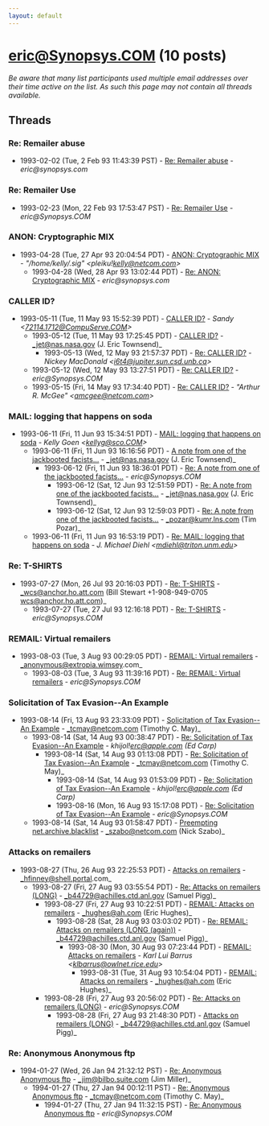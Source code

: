 ```yaml
---
layout: default
---
```


# eric@Synopsys.COM (10 posts)

_Be aware that many list participants used multiple email addresses over their time active on the list. As such this page may not contain all threads available._

## Threads

### Re: Remailer abuse
+ 1993-02-02 (Tue, 2 Feb 93 11:43:39 PST) - [Re: Remailer abuse](/archive/1993/02/eafb811a4a18a77da97cdede3e081904162450bfbd883d95e79fc7535f28d5f2) - _eric@synopsys.com_

### Re: Remailer Use
+ 1993-02-23 (Mon, 22 Feb 93 17:53:47 PST) - [Re: Remailer Use](/archive/1993/02/af86cc70ece461a62ff8a62215084b3618db97d2a807ce5647597cef4ce7d428) - _eric@Synopsys.COM_

### ANON: Cryptographic MIX
+ 1993-04-28 (Tue, 27 Apr 93 20:04:54 PDT) - [ANON: Cryptographic MIX](/archive/1993/04/562cf025bcbfec4055fb70e452dec00e9fc2d64e8c299dc38392586ece150061) - _"/home/kelly/.sig" \<pleiku!kelly@netcom.com\>_
  + 1993-04-28 (Wed, 28 Apr 93 13:02:44 PDT) - [Re: ANON: Cryptographic MIX](/archive/1993/04/537d0a4926789bed2dc97bd1b505b0efe5785650affe1e4bc997446f6951ac59) - _eric@synopsys.com_

### CALLER ID?
+ 1993-05-11 (Tue, 11 May 93 15:52:39 PDT) - [CALLER ID?](/archive/1993/05/123f97eae937e6cd2e9c92a624e66dc98ec5a0816a3075dce71fa05120092e30) - _Sandy \<72114.1712@CompuServe.COM\>_
  + 1993-05-12 (Tue, 11 May 93 17:25:45 PDT) - [CALLER ID?](/archive/1993/05/b7baa99614ba7ab7297b9ee8d7369771a979776a001d7d11b2827059114ae53c) - _jet@nas.nasa.gov (J. Eric Townsend)_
    + 1993-05-13 (Wed, 12 May 93 21:57:37 PDT) - [Re: CALLER ID?](/archive/1993/05/10754ca1265b1e3a926e9145902ffc069041f97b3dd4b2535a79d95a9a620324) - _Nickey MacDonald \<i6t4@jupiter.sun.csd.unb.ca\>_
  + 1993-05-12 (Wed, 12 May 93 13:27:51 PDT) - [Re: CALLER ID?](/archive/1993/05/db272647b574c90bc73557855b305875d8b27fd8d28dbd60b11eca8e4bbb1ee6) - _eric@Synopsys.COM_
  + 1993-05-15 (Fri, 14 May 93 17:34:40 PDT) - [Re: CALLER ID?](/archive/1993/05/9d54638c8ba755f8dec6a3da64107772431614652cab05ba58e0368960fbf5c0) - _"Arthur R. McGee" \<amcgee@netcom.com\>_

### MAIL: logging that happens on soda
+ 1993-06-11 (Fri, 11 Jun 93 15:34:51 PDT) - [MAIL: logging that happens on soda](/archive/1993/06/26949cc3e07c41d24c4df35d3e73d9daf7ff5de7414fe61492e93bd56362054a) - _Kelly Goen  \<kellyg@sco.COM\>_
  + 1993-06-11 (Fri, 11 Jun 93 16:16:56 PDT) - [A note from one of the jackbooted facists...](/archive/1993/06/92e716ce1d59d54268085eecff6100f8bebf24a25b2f281537952efd0102b7bc) - _jet@nas.nasa.gov (J. Eric Townsend)_
    + 1993-06-12 (Fri, 11 Jun 93 18:36:01 PDT) - [Re: A note from one of the jackbooted facists...](/archive/1993/06/094772eea6eab7d19722944fe4790a1df3c18870ae1f6553c092c6b568132221) - _eric@Synopsys.COM_
      + 1993-06-12 (Sat, 12 Jun 93 12:51:59 PDT) - [Re: A note from one of the jackbooted facists...](/archive/1993/06/d0d751a4582f0cfd2fbc3e252cf065456ffabb839291bc2cc8b0a3a1344bc6c6) - _jet@nas.nasa.gov (J. Eric Townsend)_
      + 1993-06-12 (Sat, 12 Jun 93 12:59:03 PDT) - [Re: A note from one of the jackbooted facists...](/archive/1993/06/c6e7b84f7b801ab43d2d300a594b84b20e801b6401fbd0fae036d74b15ef991f) - _pozar@kumr.lns.com (Tim Pozar)_
  + 1993-06-11 (Fri, 11 Jun 93 16:53:19 PDT) - [Re: MAIL: logging that happens on soda](/archive/1993/06/8294299f70e1629d59d9f1230c864264eb8c82215680cbbf35f60750777b17b6) - _J. Michael Diehl \<mdiehl@triton.unm.edu\>_

### Re:  T-SHIRTS
+ 1993-07-27 (Mon, 26 Jul 93 20:16:03 PDT) - [Re:  T-SHIRTS](/archive/1993/07/48a0fdb8f44d42131665ff0b5673a6d30c3c0bd196d0083995a5453bb8e1843a) - _wcs@anchor.ho.att.com (Bill Stewart +1-908-949-0705 wcs@anchor.ho.att.com)_
  + 1993-07-27 (Tue, 27 Jul 93 12:16:18 PDT) - [Re: T-SHIRTS](/archive/1993/07/c8fef70a1b82f37ceb54ecd1fea973f474df372a569b223745c1591e6f43960f) - _eric@Synopsys.COM_

### REMAIL: Virtual remailers
+ 1993-08-03 (Tue, 3 Aug 93 00:29:05 PDT) - [REMAIL: Virtual remailers](/archive/1993/08/e3ace800942065f0c30a715240e83f8591ce402d165ce19e7625fbfd2a2f6c52) - _anonymous@extropia.wimsey.com_
  + 1993-08-03 (Tue, 3 Aug 93 11:39:16 PDT) - [Re: REMAIL: Virtual remailers](/archive/1993/08/ba73956115d300ddb3785309fd551e3d08acffd45a0436d49803b39051ac5391) - _eric@Synopsys.COM_

### Solicitation of Tax Evasion--An Example
+ 1993-08-14 (Fri, 13 Aug 93 23:33:09 PDT) - [Solicitation of Tax Evasion--An Example](/archive/1993/08/3559284f1f14d51332d065872ff92d380f1588e69c85290d195ad5f5998231d5) - _tcmay@netcom.com (Timothy C. May)_
  + 1993-08-14 (Sat, 14 Aug 93 00:38:47 PDT) - [Re: Solicitation of Tax Evasion--An Example](/archive/1993/08/a5feb08829cca410bde49db0a02e597c5a0c4203cdea81feb72c1541e5302b22) - _khijol!erc@apple.com (Ed Carp)_
    + 1993-08-14 (Sat, 14 Aug 93 01:13:08 PDT) - [Re: Solicitation of Tax Evasion--An Example](/archive/1993/08/190d63a34bfdb028d8b1f258bcf5ec46e30358638c5110045bb70fbf1fa0ebe3) - _tcmay@netcom.com (Timothy C. May)_
      + 1993-08-14 (Sat, 14 Aug 93 01:53:09 PDT) - [Re: Solicitation of Tax Evasion--An Example](/archive/1993/08/e1923bed3a18e007ed8ea9c9bbba3ea52e0c0e0161e695ff2bb04ddae4598011) - _khijol!erc@apple.com (Ed Carp)_
      + 1993-08-16 (Mon, 16 Aug 93 15:17:08 PDT) - [Re: Solicitation of Tax Evasion--An Example](/archive/1993/08/915790cd36a1392fc8cd405ff5ce99422ba6a730cb50d192cae07b94ac06d2f6) - _eric@Synopsys.COM_
  + 1993-08-14 (Sat, 14 Aug 93 01:58:47 PDT) - [Preempting net.archive.blacklist](/archive/1993/08/58ac3779356a842dc634bc37a0cc9d99d56f9ddc432e5297735adf74e1d35200) - _szabo@netcom.com (Nick Szabo)_

### Attacks on remailers
+ 1993-08-27 (Thu, 26 Aug 93 22:25:53 PDT) - [Attacks on remailers](/archive/1993/08/2d0143add3aefa25c1b4c6687cf1dbd4cb2bbf92c8501de40438fe312ba46dcb) - _hfinney@shell.portal.com_
  + 1993-08-27 (Fri, 27 Aug 93 03:55:54 PDT) - [Re: Attacks on remailers (LONG)](/archive/1993/08/e39512221a01dd44ed892180469fdf0cfbcf81e535953dd5ddfb9e1c6a72270a) - _b44729@achilles.ctd.anl.gov (Samuel Pigg)_
    + 1993-08-27 (Fri, 27 Aug 93 10:22:51 PDT) - [REMAIL: Attacks on remailers](/archive/1993/08/7efa6aa6db3e901b579d14ce0ca029b750f10a671a6350549c5241dd2b009b02) - _hughes@ah.com (Eric Hughes)_
      + 1993-08-28 (Sat, 28 Aug 93 03:03:02 PDT) - [Re: REMAIL: Attacks on remailers (LONG (again))](/archive/1993/08/d0d8ed987740b365e2f1af1de8f011ff88f87a0752126b68726cf18b1c87d0b0) - _b44729@achilles.ctd.anl.gov (Samuel Pigg)_
        + 1993-08-30 (Mon, 30 Aug 93 07:23:44 PDT) - [REMAIL: Attacks on remailers](/archive/1993/08/50ae30dff5f57d385214d57d832cec272b1e1cdc3dfc6c13e6ba05b898f514c6) - _Karl Lui Barrus \<klbarrus@owlnet.rice.edu\>_
          + 1993-08-31 (Tue, 31 Aug 93 10:54:04 PDT) - [REMAIL: Attacks on remailers](/archive/1993/08/01d6d5f82705881d3a447c2e66fa0713e99cf0f4c088cf9a998494bd6363a7ac) - _hughes@ah.com (Eric Hughes)_
    + 1993-08-28 (Fri, 27 Aug 93 20:56:02 PDT) - [Re: Attacks on remailers (LONG)](/archive/1993/08/44bab7b05ee301f704f2274658d5033cc62f0f9e4af039c820ddf1993dbdd9f6) - _eric@Synopsys.COM_
      + 1993-08-28 (Fri, 27 Aug 93 21:48:30 PDT) - [Attacks on remailers (LONG)](/archive/1993/08/298bea12cac3b56d2e28bfccd250db7ce3ecf7bcd9972a1c9ee2e14bf44aec09) - _b44729@achilles.ctd.anl.gov (Samuel Pigg)_

### Re: Anonymous Anonymous ftp
+ 1994-01-27 (Wed, 26 Jan 94 21:32:12 PST) - [Re: Anonymous Anonymous ftp](/archive/1994/01/9141059515ea4709f8bfd43834ad565afedcb0141a04af2acab44e9929b80f03) - _jim@bilbo.suite.com (Jim Miller)_
  + 1994-01-27 (Thu, 27 Jan 94 00:12:11 PST) - [Re: Anonymous Anonymous ftp](/archive/1994/01/82ff7aadec2d569593f072fb1451c76d5b45581f4327bc1876dbd2cf0d4801c2) - _tcmay@netcom.com (Timothy C. May)_
    + 1994-01-27 (Thu, 27 Jan 94 11:32:15 PST) - [Re: Anonymous Anonymous ftp](/archive/1994/01/0393b9d1463c05b6152dc48c6415ef3d0f631c14d90249bb7db0ba827d803bd2) - _eric@Synopsys.COM_

